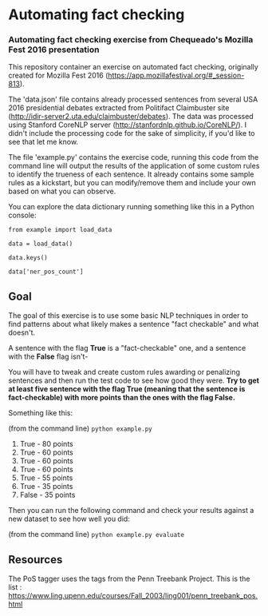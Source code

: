 # Automating fact checking
### Automating fact checking exercise from Chequeado's Mozilla Fest 2016 presentation

This repository container an exercise on automated fact checking, originally created for Mozilla Fest 2016 (https://app.mozillafestival.org/#_session-813).

The 'data.json' file contains already processed sentences from several USA 2016 presidential debates extracted from Politifact Claimbuster site (http://idir-server2.uta.edu/claimbuster/debates). The data was processed using Stanford CoreNLP server (http://stanfordnlp.github.io/CoreNLP/). I didn't include the processing code for the sake of simplicity, if you'd like to see that let me know.

The file 'example.py' contains the exercise code, running this code from the command line will output the results of the application of some custom rules to identify the trueness of each sentence. It already contains some sample rules as a kickstart, but you can modify/remove them and include your own based on what you can observe.

You can explore the data dictionary running something like this in a Python console:

`from example import load_data`

`data = load_data()`

`data.keys()`

`data['ner_pos_count']`


## Goal

The goal of this exercise is to use some basic NLP techniques in order to find patterns about what likely makes a sentence "fact checkable" and what doesn't.

A sentence with the flag **True** is a "fact-checkable" one, and a sentence with the **False** flag isn't-

You will have to tweak and create custom rules awarding or penalizing sentences and then run the test code to see how good they were. **Try to get at least five sentence with the flag True (meaning that the sentence is fact-checkable) with more points than the ones with the flag False.**

Something like this:

(from the command line)
`python example.py`

1. True \- 80 points
2. True \- 60 points
3. True \- 60 points
4. True \- 60 points
5. True \- 55 points
6. True \- 35 points
7. False \- 35 points

Then you can run the following command and check your results against a new dataset to see how well you did:

(from the command line)
`python example.py evaluate`


## Resources

The PoS tagger uses the tags from the Penn Treebank Project. This is the list : https://www.ling.upenn.edu/courses/Fall_2003/ling001/penn_treebank_pos.html
